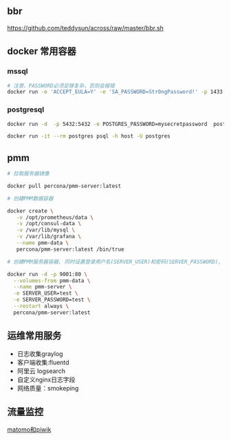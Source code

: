 ## bbr
 https://github.com/teddysun/across/raw/master/bbr.sh
## docker 常用容器
### mssql
```sh
# 注意，PASSWORD必须足够复杂，否则会报错
docker run -e 'ACCEPT_EULA=Y' -e 'SA_PASSWORD=Str0ngPassword!' -p 1433:1433 -d microsoft/mssql-server-linux
```
### postgresql
```sh
docker run -d  -p 5432:5432 -e POSTGRES_PASSWORD=mysecretpassword  postgres 
```

```sh
docker run -it --rm postgres psql -h host -U postgres
```


## pmm

```bash
# 拉取服务器镜像

docker pull percona/pmm-server:latest

# 创建PMM数据容器

docker create \
   -v /opt/prometheus/data \
   -v /opt/consul-data \
   -v /var/lib/mysql \
   -v /var/lib/grafana \
   --name pmm-data \
   percona/pmm-server:latest /bin/true

# 创建PMM服务器容器, 同时设置登录用户名(SERVER_USER)和密码(SERVER_PASSWORD), 根据需要进行修改. 默认使用80端口, 如果需要可以更改.

docker run -d -p 9001:80 \
  --volumes-from pmm-data \
  --name pmm-server \
  -e SERVER_USER=test \
  -e SERVER_PASSWORD=test \
  --restart always \
  percona/pmm-server:latest
```

## 运维常用服务
* 日志收集graylog
* 客户端收集:fluentd
* 阿里云 logsearch
* 自定义nginx日志字段
* 网络质量：smokeping

## 流量监控
[matomo和piwik](https://www.bboysoul.com/2018/03/12/matomo%E7%9A%84%E5%AE%89%E8%A3%85%E4%BD%BF%E7%94%A8%E5%92%8C%E4%BD%93%E9%AA%8C/)
